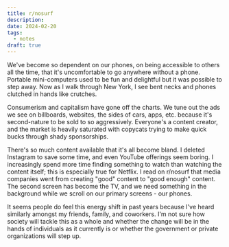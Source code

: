 ```yaml
---
title: r/nosurf
description: 
date: 2024-02-20
tags:
  - notes
draft: true
---
```

We've become so dependent on our phones, on being accessible to others all the time, that it's uncomfortable to go anywhere without a phone. Portable mini-computers used to be fun and delightful but it was possible to step away. Now as I walk through New York, I see bent necks and phones clutched in hands like crutches.

Consumerism and capitalism have gone off the charts. We tune out the ads we see on billboards, websites, the sides of cars, apps, etc. because it's second-nature to be sold to so aggressively. Everyone's a content creator, and the market is heavily saturated with copycats trying to make quick bucks through shady sponsorships.

There's so much content available that it's all become bland. I deleted Instagram to save some time, and even YouTube offerings seem boring. I increasingly spend more time finding something to watch than watching the content itself; this is especially true for Netflix. I read on r/nosurf that media companies went from creating "good" content to "good enough" content. The second screen has become the TV, and we need something in the background while we scroll on our primary screens - our phones.

It seems people do feel this energy shift in past years because I've heard similarly amongst my friends, family, and coworkers. I'm not sure how society will tackle this as a whole and whether the change will be in the hands of individuals as it currently is or whether the government or private organizations will step up.